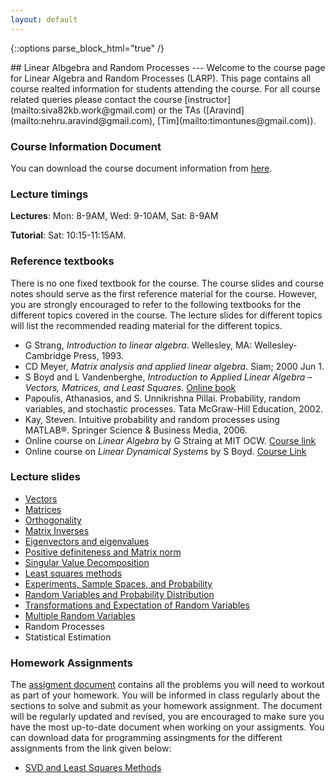 ```yaml
---
layout: default
---
```

{::options parse_block_html="true" /}
<div class="well">
## Linear Albgebra and Random Processes
---
Welcome to the course page for Linear Algebra and Random Processes (LARP). This page contains all course realted information for students attending the course. For all course related queries please contact the course [instructor](mailto:siva82kb.work@gmail.com) or the TAs ([Aravind](mailto:nehru.aravind@gmail.com), [Tim](mailto:timontunes@gmail.com)).


### Course Information Document
You can download the course document information from [here]({{site.baseurl}}/teaching/ls/course_info.pdf).


### Lecture timings
**Lectures**: Mon: 8-9AM, Wed: 9-10AM, Sat: 8-9AM

**Tutorial**: Sat: 10:15-11:15AM.

### Reference textbooks
There is no one fixed textbook for the course. The course slides and course notes should serve as the first reference material for the course. However, you are strongly encouraged to refer to the following textbooks for the different topics covered in the course. The lecture slides for different topics will list the recommended reading material for the different topics.

- G Strang, _Introduction to linear algebra_. Wellesley, MA: Wellesley-Cambridge Press, 1993.
- CD Meyer, _Matrix analysis and applied linear algebra_. Siam; 2000 Jun 1.
- S Boyd and L Vandenberghe, _Introduction to Applied Linear Algebra – Vectors, Matrices, and Least Squares_. [Online book](https://web.stanford.edu/~boyd/vmls/)
- Papoulis, Athanasios, and S. Unnikrishna Pillai. Probability, random variables, and stochastic processes. Tata McGraw-Hill Education, 2002.
- Kay, Steven. Intuitive probability and random processes using MATLAB®. Springer Science & Business Media, 2006.
- Online course on _Linear Algebra_ by G Straing at MIT OCW. [Course link](https://goo.gl/VUy64k)
- Online course on _Linear Dynamical Systems_ by S Boyd. [Course Link](https://see.stanford.edu/Course/EE263)


### Lecture slides
- [Vectors]({{site.baseurl}}/teaching/larp/lectures/vectors.pdf)
- [Matrices]({{site.baseurl}}/teaching/larp/lectures/matrices.pdf)
- [Orthogonality]({{site.baseurl}}/teaching/larp/lectures/orthogonality.pdf)
- [Matrix Inverses]({{site.baseurl}}/teaching/larp/lectures/matrixinverses.pdf)
- [Eigenvectors and eigenvalues]({{site.baseurl}}/teaching/larp/lectures/eigenvalvec.pdf)
- [Positive definiteness and Matrix norm]({{site.baseurl}}/teaching/larp/lectures/pdmatnorm.pdf)
- [Singular Value Decomposition]({{site.baseurl}}/teaching/larp/lectures/svd.pdf)
- [Least squares methods]({{site.baseurl}}/teaching/larp/lectures/leastsquares.pdf)
- [Experiments, Sample Spaces, and Probability]({{site.baseurl}}/teaching/larp/lectures/exptprob.pdf)
- [Random Variables and Probability Distribution]({{site.baseurl}}/teaching/larp/lectures/randvardist.pdf)
- [Transformations and Expectation of Random Variables]({{site.baseurl}}/teaching/larp/lectures/funrandexpec.pdf)
- [Multiple Random Variables]({{site.baseurl}}/teaching/larp/lectures/multirandvar.pdf)
- Random Processes
- Statistical Estimation

<!-- - [Random Processes]({{site.baseurl}}/teaching/larp/lectures/)
- [Statistical Estimation]({{site.baseurl}}/teaching/larp/lectures/) -->

<!-- ### Course Notes
The [course notes]({{site.baseurl}}/teaching/ls/lsnotes.pdf) contains some of the topics covered (and not covered) in the lectures. I am still in the process of preparing this document and hope to have at least a first draft completed soon. Please visit the page regularly to have the most up-to-date version. -->

### Homework Assignments
The [assigment document]({{site.baseurl}}/teaching/larp/assignment.pdf) contains all the problems you will need to workout as part of your homework. You will be informed in class regularly about the sections to solve and submit as your homework assignment. The document will be regularly updated and revised, you are encouraged to make sure you have the most up-to-date document when working on your assigments. You can download data for programming assingments for the different assignments from the link given below:
- [SVD and Least Squares Methods]({{site.baseurl}}/teaching/larp/data/ls.zip)

</div>
